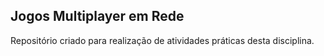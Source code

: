## Jogos Multiplayer em Rede

Repositório criado para realização de atividades práticas desta disciplina.
